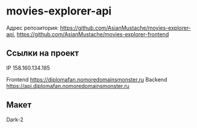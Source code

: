 # movies-explorer-api
Адрес репозитория: https://github.com/AsianMustache/movies-explorer-api, https://github.com/AsianMustache/movies-explorer-frontend

## Ссылки на проект

IP 158.160.134.185

Frontend https://diplomafan.nomoredomainsmonster.ru
Backend https://api.diplomafan.nomoredomainsmonster.ru

## Макет

Dark-2
